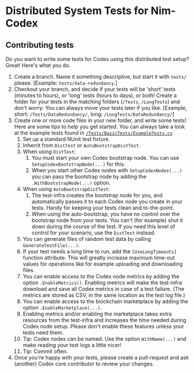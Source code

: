 # Distributed System Tests for Nim-Codex

## Contributing tests
Do you want to write some tests for Codex using this distributed test setup? Great! Here's what you do.

1. Create a branch. Name it something descriptive, but start it with `tests/` please. [Example: `tests/data-redundancy`.]
1. Checkout your branch, and decide if your tests will be 'short' tests (minutes to hours), or 'long' tests (hours to days), or both! Create a folder for your tests in the matching folders (`/Tests`, `/LongTests`) and don't worry: You can always move your tests later if you like. [Example, short: `/Tests/DataRedundancy/`, long: `/LongTests/DataRedundancy/`]
1. Create one or more code files in your new folder, and write some tests! Here are some tips to help you get started. You can always take a look at the example tests found in [`/Tests/BasicTests/ExampleTests.cs`](/Tests/BasicTests/ExampleTests.cs)
   1. Set up a standard NUnit test fixture.
   1. Inherrit from `DistTest` or `AutoBootstrapDistTest`.
   1. When using `DistTest`:
      1. You must start your own Codex bootstrap node. You can use `SetupCodexBootstrapNode(...)` for this.
      1. When you start other Codex nodes with `SetupCodexNodes(...)` you can pass the bootstrap node by adding the `.WithBootstrapNode(...)` option.
   1. When using `AutoBootstrapDistTest`:
      1. The test-infra creates the bootstrap node for you, and automatically passes it to each Codex node you create in your tests. Handy for keeping your tests clean and to-the-point.
      1. When using the auto-bootstrap, you have no control over the bootstrap node from your tests. You can't (for example) shut it down during the course of the test. If you need this level of control for your scenario, use the `DistTest` instead.
   1. You can generate files of random test data by calling `GenerateTestFile(...)`.
   1. If your test needs a long time to run, add the `[UseLongTimeouts]` function attribute. This will greatly increase maximum time-out values for operations like for example uploading and downloading files.
   1. You can enable access to the Codex node metrics by adding the option `.EnableMetrics()`. Enabling metrics will make the test-infra download and save all Codex metrics in case of a test failure. (The metrics are stored as CSV, in the same location as the test log file.)
   1. You can enable access to the blockchain marketplace by adding the option `.EnableMarketplace(...)`.
   1. Enabling metrics and/or enabling the marketplace takes extra resources from the test-infra and increases the time needed during Codex node setup. Please don't enable these features unless your tests need them.
   1. Tip: Codex nodes can be named. Use the option `WithName(...)` and make reading your test logs a little nicer!
   1. Tip: Commit often.
1. Once you're happy with your tests, please create a pull-request and ask (another) Codex core contributor to review your changes.

